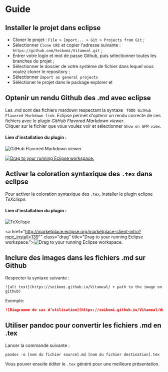 # Guide

## Installer le projet dans eclipse

* Cloner le projet : `File > Import... > Git > Projects from Git` ;
* Sélectionner `Clone URI` et copier l'adresse suivante : `https://github.com/Seikomi/Vitameal.git` ;
* Entrer votre login et mot de passe Github, puis sélectionner toutes les branches du projet ;
* Sélectionner le dossier de votre système de fichier dans lequel vous voulez cloner le repository ;
* Sélectionner `Import as general projects`
* Séléctioner le projet dans le package explorer et 

## Optenir un rendu Github des .md avec eclipse

Les .md sont des fichiers mardown respectant la syntaxe ` TODO GitHub Flavored Markdown link`. Eclipse permet d'optenir un rendu 
correcte de ces fichiers avec le plugin *GitHub Flavored Markdown viewer*.  
Cliquer sur le fichier que vous voulez voir et sélectionner `Show on GFM view`.

#### Lien d'installation du plugin :

![GitHub Flavored Markdown viewer](https://marketplace.eclipse.org/sites/default/files/styles/ds_medium/public/egit-github-marketplace-logo-GFM.png?itok=1j-O1GVq)

<a href="http://marketplace.eclipse.org/marketplace-client-intro?mpc_install=900708" class="drag" title="Drag to your running Eclipse workspace."><img class="img-responsive" src="http://marketplace.eclipse.org/sites/all/themes/solstice/public/images/marketplace/btn-install.png" alt="Drag to your running Eclipse workspace." /></a>


## Activer la coloration syntaxique des `.tex` dans eclipse

Pour activer la coloration syntaxique des `.tex`, installer le plugin eclipse *TeXclispe*.

#### Lien d'installation du plugin :

![TeXclispe](http://marketplace.eclipse.org/sites/default/files/styles/ds_medium/public/default_images/default_2.png?itok=hA89-j9Y)

<a href="http://marketplace.eclipse.org/marketplace-client-intro?mpc_install=139"" class="drag" title="Drag to your running Eclipse workspace."><img class="img-responsive" src="http://marketplace.eclipse.org/sites/all/themes/solstice/public/images/marketplace/btn-install.png" alt="Drag to your running Eclipse workspace." /></a>


## Inclure des images dans les fichiers .md sur Github

Respecter la syntaxe suivante : 

```
![alt text](https://seikomi.github.io/Vitameal/ + path to the image on github)
```
Exemple:

```markdown
![Diagramme de cas d'utilisation](https://seikomi.github.io/Vitameal/doc/UseCaseDiagram.svg)
```

## Utiliser pandoc pour convertir les fichiers .md en .tex

Lancer la commande suivante :

```
pandoc -o [nom du fichier source].md [nom du fichier destination].tex
```

Vous pouver ensuite éditer le `.tex` généré pour une meilleure présentation.

